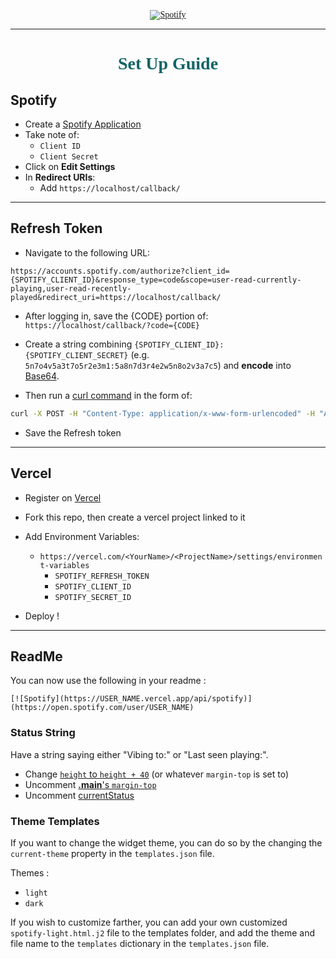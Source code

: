 <div style="color:rgb(17, 100, 102); font-family: 'Merriweather'" align="center">

[![Spotify](https://novatorem.vercel.app/api/spotify)](https://open.spotify.com/user/omnitenebris)

</div>

---

<div style="color:rgb(17, 100, 102); font-family: 'Merriweather'" align="center">

# Set Up Guide

</div>

## Spotify

- Create a [Spotify Application](https://developer.spotify.com/dashboard/applications)
- Take note of:
  - `Client ID`
  - `Client Secret`
- Click on **Edit Settings**
- In **Redirect URIs**:
  - Add `https://localhost/callback/`

</div>

---

## Refresh Token

- Navigate to the following URL:

```
https://accounts.spotify.com/authorize?client_id={SPOTIFY_CLIENT_ID}&response_type=code&scope=user-read-currently-playing,user-read-recently-played&redirect_uri=https://localhost/callback/
```

- After logging in, save the {CODE} portion of: `https://localhost/callback/?code={CODE}`

- Create a string combining `{SPOTIFY_CLIENT_ID}:{SPOTIFY_CLIENT_SECRET}` (e.g. `5n7o4v5a3t7o5r2e3m1:5a8n7d3r4e2w5n8o2v3a7c5`) and **encode** into [Base64](https://www.base64encode.org/).

- Then run a [curl command](https://httpie.org/run) in the form of:

```sh
curl -X POST -H "Content-Type: application/x-www-form-urlencoded" -H "Authorization: Basic {BASE64}" -d "grant_type=authorization_code&redirect_uri=https://localhost/callback/&code={CODE}" https://accounts.spotify.com/api/token
```

- Save the Refresh token

---

## Vercel

- Register on [Vercel](https://vercel.com/)

- Fork this repo, then create a vercel project linked to it

- Add Environment Variables:

  - `https://vercel.com/<YourName>/<ProjectName>/settings/environment-variables`
    - `SPOTIFY_REFRESH_TOKEN`
    - `SPOTIFY_CLIENT_ID`
    - `SPOTIFY_SECRET_ID`

- Deploy !

---

## ReadMe

You can now use the following in your readme :

`[![Spotify](https://USER_NAME.vercel.app/api/spotify)](https://open.spotify.com/user/USER_NAME)`

### Status String

Have a string saying either "Vibing to:" or "Last seen playing:".

- Change [`height` to `height + 40`](https://github.com/maitre_oda/maitre_oda/api/templates/spotify-light.html.j2#L1-L2) (or whatever `margin-top` is set to)
- Uncomment [**.main**'s `margin-top`](https://github.com/maitre_oda/maitre_oda/api/templates/spotify-light.html.j2#L10)
- Uncomment [currentStatus](https://github.com/maitre_oda/maitre_oda/api/templates/spotify-light.html.j2#L93)

### Theme Templates

If you want to change the widget theme, you can do so by the changing the `current-theme` property in the `templates.json` file.

Themes :

- `light`
- `dark`

If you wish to customize farther, you can add your own customized `spotify-light.html.j2` file to the templates folder, and add the theme and file name to the `templates` dictionary in the `templates.json` file.
